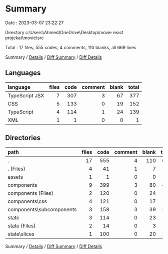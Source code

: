# Summary

Date : 2023-03-07 23:22:27

Directory c:\\Users\\Ahmed\\OneDrive\\Desktop\\movie react projekat\\movie\\src

Total : 17 files,  555 codes, 4 comments, 110 blanks, all 669 lines

Summary / [Details](details.md) / [Diff Summary](diff.md) / [Diff Details](diff-details.md)

## Languages
| language | files | code | comment | blank | total |
| :--- | ---: | ---: | ---: | ---: | ---: |
| TypeScript JSX | 7 | 307 | 3 | 67 | 377 |
| CSS | 5 | 133 | 0 | 19 | 152 |
| TypeScript | 4 | 114 | 1 | 24 | 139 |
| XML | 1 | 1 | 0 | 0 | 1 |

## Directories
| path | files | code | comment | blank | total |
| :--- | ---: | ---: | ---: | ---: | ---: |
| . | 17 | 555 | 4 | 110 | 669 |
| . (Files) | 4 | 41 | 1 | 7 | 49 |
| assets | 1 | 1 | 0 | 0 | 1 |
| components | 9 | 399 | 3 | 80 | 482 |
| components (Files) | 2 | 120 | 0 | 24 | 144 |
| components\\css | 4 | 121 | 0 | 17 | 138 |
| components\\subcomponents | 3 | 158 | 3 | 39 | 200 |
| state | 3 | 114 | 0 | 23 | 137 |
| state (Files) | 2 | 14 | 0 | 3 | 17 |
| state\\slices | 1 | 100 | 0 | 20 | 120 |

Summary / [Details](details.md) / [Diff Summary](diff.md) / [Diff Details](diff-details.md)